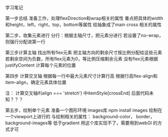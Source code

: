 学习笔记

第一步总结
准备工作，处理flexDirection和wrap相关的属性
重点把具体的width和height，left，right，top，bottom等属性
给抽象成了main cross 相关的属性

第二步，收集元素进行
分行：根据主轴尺寸，把元素分进行
      若设置了no-wrap，则强行分配进第一行

第三步计算主轴
找出所有flex元素
把主轴方向的剩余尺寸按比例分配给这些元素
若剩余空间为负数，所有flex元素为0，等比例压缩剩余元素
没有flex元素根据justifyContent 计算每个元素的位置

第四步 计算交叉轴
根据每一行中最大元素尺寸计算行高
根据行高flex-align和item-align，确定元素具体位置

注： 计算交叉轴if(align === 'stretch')  中itemStyle[crossEnd] 后面代码未知？？？

第五步，绘制单个元素
准备一个图形环境 images库 npm install images
绘制在一个viewport上进行的
与绘制相关的属性： background-color， border， background-images等
低于gradient 用这个库实现不了，需要用到webGl 的方式才可




